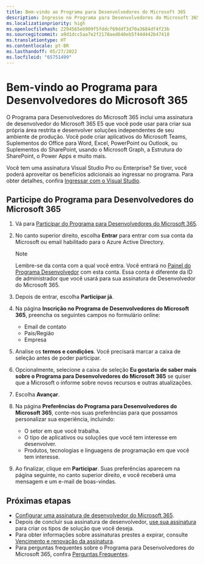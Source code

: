 ```yaml
---
title: Bem-vindo ao Programa para Desenvolvedores do Microsoft 365
description: Ingresse no Programa para Desenvolvedores do Microsoft 365 para desenvolver soluções do Microsoft 365 independentemente de seu ambiente de produção.
ms.localizationpriority: high
ms.openlocfilehash: 2294565eb909f5fddcf69ddf3d70a3684df4f23b
ms.sourcegitcommit: a9d1dcc5aa7e2f2178aed640eb5f44d442b47410
ms.translationtype: HT
ms.contentlocale: pt-BR
ms.lasthandoff: 05/27/2022
ms.locfileid: "65751499"
---
```

# <a name="welcome-to-the-microsoft-365-developer-program"></a>Bem-vindo ao Programa para Desenvolvedores do Microsoft 365

O Programa para Desenvolvedores do Microsoft 365 inclui uma assinatura de desenvolvedor do Microsoft 365 E5 que você pode usar para criar sua própria área restrita e desenvolver soluções independentes de seu ambiente de produção. Você pode criar aplicativos do Microsoft Teams, Suplementos do Office para Word, Excel, PowerPoint ou Outlook, ou Suplementos do SharePoint, usando o Microsoft Graph, a Estrutura do SharePoint, o Power Apps e muito mais.

Você tem uma assinatura Visual Studio Pro ou Enterprise? Se tiver, você poderá aproveitar os benefícios adicionais ao ingressar no programa. Para obter detalhes, confira [Ingressar com o Visual Studio](join-with-visual-studio.md).

## <a name="join-the-microsoft-365-developer-program"></a>Participe do Programa para Desenvolvedores do Microsoft 365

1. Vá para [Participar do Programa para Desenvolvedores do Microsoft 365](https://developer.microsoft.com/en-us/microsoft-365/dev-program). 

2. No canto superior direito, escolha **Entrar** para entrar com sua conta da Microsoft ou email habilitado para o Azure Active Directory.

    > [!NOTE]
    > Lembre-se da conta com a qual você entra. Você entrará no [Painel do Programa Desenvolvedor](https://developer.microsoft.com/office/profile) com esta conta. Essa conta é diferente da ID de administrador que você usará para sua assinatura de Desenvolvedor do Microsoft 365.

3. Depois de entrar, escolha **Participar já**.

4. Na página **Inscrição no Programa de Desenvolvedores do Microsoft 365**, preencha os seguintes campos no formulário online:

    - Email de contato
    - País/Região
    - Empresa

5. Analise os **termos e condições**. Você precisará marcar a caixa de seleção antes de poder participar.

6. Opcionalmente, selecione a caixa de seleção **Eu gostaria de saber mais sobre o Programa para Desenvolvedores do Microsoft 365** se quiser que a Microsoft o informe sobre novos recursos e outras atualizações. 

7. Escolha **Avançar**.

8. Na página **Preferências do Programa para Desenvolvedores do Microsoft 365**, conte-nos suas preferências para que possamos personalizar sua experiência, incluindo:

    - O setor em que você trabalha.
    - O tipo de aplicativos ou soluções que você tem interesse em desenvolver.
    - Produtos, tecnologias e linguagens de programação em que você tem interesse.

9. Ao finalizar, clique em **Participar**. Suas preferências aparecem na página seguinte, no canto superior direito, e você receberá uma mensagem e um e-mail de boas-vindas.



## <a name="next-steps"></a>Próximas etapas

- [Configurar uma assinatura de desenvolvedor do Microsoft 365](microsoft-365-developer-program-get-started.md). 
- Depois de concluir sua assinatura de desenvolvedor, [use sua assinatura](build-microsoft-365-solutions.md) para criar os tipos de solução que você deseja.
- Para obter informações sobre assinaturas prestes a expirar, consulte [Vencimento e renovação da assinatura](subscription-expiration-and-renewal.md).
- Para perguntas frequentes sobre o Programa para Desenvolvedores do Microsoft 365, confira [Perguntas Frequentes](microsoft-365-developer-program-faq.yml).


